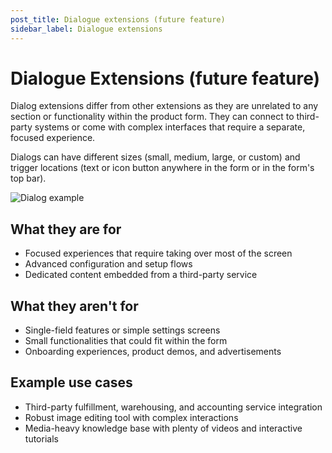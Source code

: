 ```yaml
---
post_title: Dialogue extensions (future feature)
sidebar_label: Dialogue extensions
---
```


# Dialogue Extensions (future feature)

Dialog extensions differ from other extensions as they are unrelated to any section or functionality within the product form. They can connect to third-party systems or come with complex interfaces that require a separate, focused experience.

Dialogs can have different sizes (small, medium, large, or custom) and trigger locations (text or icon button anywhere in the form or in the form's top bar).

![Dialog example](https://developer.fincommerce.com/wp-content/uploads/2023/12/product-editor-ext-guidelines-dialog-extensions.png)

## What they are for

- Focused experiences that require taking over most of the screen
- Advanced configuration and setup flows
- Dedicated content embedded from a third-party service

## What they aren't for

- Single-field features or simple settings screens
- Small functionalities that could fit within the form
- Onboarding experiences, product demos, and advertisements

## Example use cases

- Third-party fulfillment, warehousing, and accounting service integration
- Robust image editing tool with complex interactions
- Media-heavy knowledge base with plenty of videos and interactive tutorials

